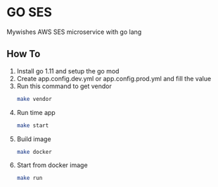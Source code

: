 # GO SES
Mywishes AWS SES microservice with go lang

## How To
1. Install go 1.11 and setup the go mod
2. Create app.config.dev.yml or app.config.prod.yml and fill the value
3. Run this command to get vendor
    ```bash
    make vendor
    ```
4. Run time app
    ```bash
    make start
    ```
5. Build image
    ```bash
    make docker
    ```
6. Start from docker image
    ```bash
    make run
    ```